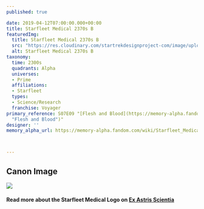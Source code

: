 ```yaml
---
published: true

date: 2019-04-12T07:00:00.000+00:00
title: Starfleet Medical 2370s B
featuredImg:
  title: Starfleet Medical 2370s B
  src: "https://res.cloudinary.com/startrekdesignproject-com/image/upload/v1555129624/StarfleetMedical2370s.png"
  alt: Starfleet Medical 2370s B
taxonomy:
  time: 2300s
  quadrants: Alpha
  universes:
  - Prime
  affiliations:
  - Starfleet
  types:
  - Science/Research
  franchise: Voyager
primary_reference: S07E09 "[Flesh and Blood](https://memory-alpha.fandom.com/wiki/Flesh_and_Blood
  "Flesh and Blood")"
designer: ''
memory_alpha_url: https://memory-alpha.fandom.com/wiki/Starfleet_Medical



---
```

## Canon Image

![](https://res.cloudinary.com/startrekdesignproject-com/image/upload/v1555129624/StarfleetMedical2370s1.jpg)

#### Read more about the Starfleet Medical Logo on [Ex Astris Scientia](http://www.ex-astris-scientia.org/inconsistencies/medical_emblem.htm)